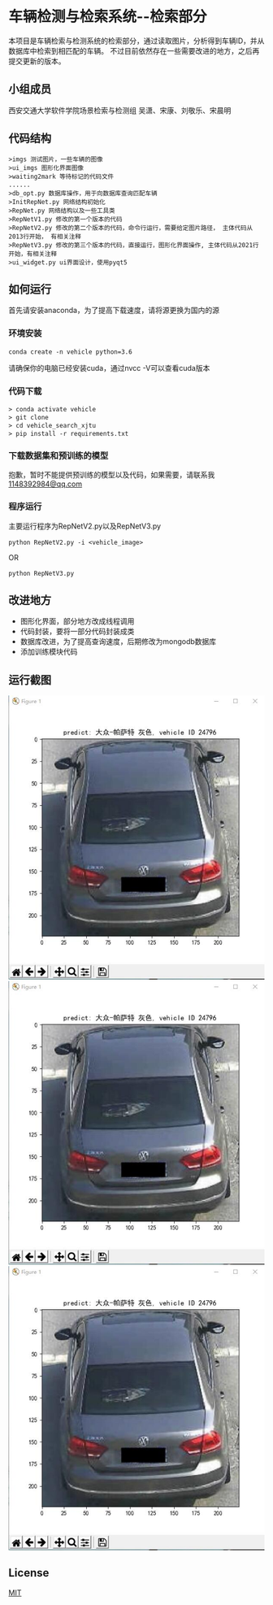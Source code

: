# 车辆检测与检索系统--检索部分
本项目是车辆检索与检测系统的检索部分，通过读取图片，分析得到车辆ID，并从数据库中检索到相匹配的车辆。
不过目前依然存在一些需要改进的地方，之后再提交更新的版本。

## 小组成员
西安交通大学软件学院场景检索与检测组
吴潇、宋康、刘敬乐、宋晨明

## 代码结构
```
>imgs 测试图片，一些车辆的图像
>ui_imgs 图形化界面图像
>waiting2mark 等待标记的代码文件
......
>db_opt.py 数据库操作，用于向数据库查询匹配车辆
>InitRepNet.py 网络结构初始化
>RepNet.py 网络结构以及一些工具类
>RepNetV1.py 修改的第一个版本的代码
>RepNetV2.py 修改的第二个版本的代码，命令行运行，需要给定图片路径， 主体代码从2013行开始， 有相关注释
>RepNetV3.py 修改的第三个版本的代码，直接运行，图形化界面操作, 主体代码从2021行开始，有相关注释
>ui_widget.py ui界面设计，使用pyqt5
```
## 如何运行
首先请安装anaconda，为了提高下载速度，请将源更换为国内的源
### 环境安装
```
conda create -n vehicle python=3.6
```
请确保你的电脑已经安装cuda，通过nvcc -V可以查看cuda版本

### 代码下载
```
> conda activate vehicle
> git clone
> cd vehicle_search_xjtu
> pip install -r requirements.txt
```
### 下载数据集和预训练的模型
抱歉，暂时不能提供预训练的模型以及代码，如果需要，请联系我
1148392984@qq.com

### 程序运行
主要运行程序为RepNetV2.py以及RepNetV3.py
 ```
python RepNetV2.py -i <vehicle_image>
```
OR
```
python RepNetV3.py
```
## 改进地方
* 图形化界面，部分地方改成线程调用
* 代码封装，要将一部分代码封装成类
* 数据库改进，为了提高查询速度，后期修改为mongodb数据库
* 添加训练模块代码

## 运行截图
![avatar1](ui_imgs/img1.jpg)
![avatar1](ui_imgs/img1.jpg)
![avatar1](ui_imgs/img1.jpg)
## License
[MIT](https://doge.mit-license.org/)


